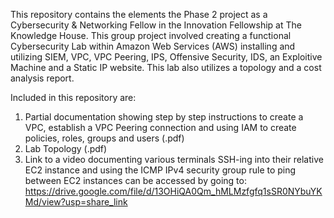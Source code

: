 This repository contains the elements the Phase 2 project as a Cybersecurity & Networking Fellow in the Innovation Fellowship at The Knowledge House.  This group project involved creating a functional Cybersecurity Lab within Amazon Web Services (AWS) installing and utilizing SIEM, VPC, VPC Peering, IPS, Offensive Security, IDS, an Exploitive Machine and a Static IP website.  This lab also utilizes a topology and a cost analysis report.  

Included in this repository are: 
1. Partial documentation showing step by step instructions to create a VPC, establish a VPC Peering connection and using IAM to create policies, roles, groups and users (.pdf)
2. Lab Topology  (.pdf)
3. Link to a video documenting various terminals SSH-ing into their relative EC2 instance and using the ICMP IPv4 security group rule to ping between EC2 instances can be accessed by going to: https://drive.google.com/file/d/13OHiQA0Qm_hMLMzfgfq1sSR0NYbuYKMd/view?usp=share_link
